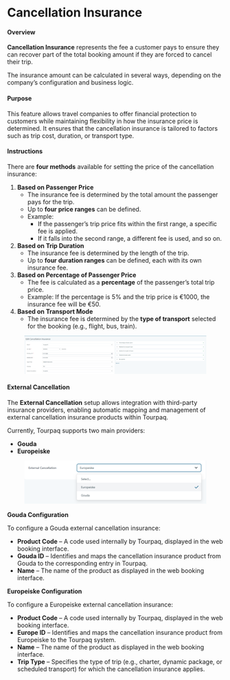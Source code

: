# Cancellation Insurance

#### Overview

**Cancellation Insurance** represents the fee a customer pays to ensure they can recover part of the total booking amount if they are forced to cancel their trip.

The insurance amount can be calculated in several ways, depending on the company’s configuration and business logic.

#### Purpose

This feature allows travel companies to offer financial protection to customers while maintaining flexibility in how the insurance price is determined. It ensures that the cancellation insurance is tailored to factors such as trip cost, duration, or transport type.

#### Instructions

There are **four methods** available for setting the price of the cancellation insurance:

1. **Based on Passenger Price**
   * The insurance fee is determined by the total amount the passenger pays for the trip.
   * Up to **four price ranges** can be defined.
   * Example:
     * If the passenger’s trip price fits within the first range, a specific fee is applied.
     * If it falls into the second range, a different fee is used, and so on.
2. **Based on Trip Duration**
   * The insurance fee is determined by the length of the trip.
   * Up to **four duration ranges** can be defined, each with its own insurance fee.
3. **Based on Percentage of Passenger Price**
   * The fee is calculated as a **percentage** of the passenger’s total trip price.
   * Example: If the percentage is 5% and the trip price is €1000, the insurance fee will be €50.
4. **Based on Transport Mode**
   * The insurance fee is determined by the **type of transport** selected for the booking (e.g., flight, bus, train).

<figure><img src="../.gitbook/assets/image (7) (1) (1) (1) (1) (1) (1) (1).png" alt=""><figcaption></figcaption></figure>

#### External Cancellation <a href="#external-cancellation" id="external-cancellation"></a>

The **External Cancellation** setup allows integration with third-party insurance providers, enabling automatic mapping and management of external cancellation insurance products within Tourpaq.

Currently, Tourpaq supports two main providers:

* **Gouda**
* **Europeiske**

<figure><img src="../.gitbook/assets/external-cancellation-c9308d8d9e4939f5f63674392cc01434.png" alt=""><figcaption></figcaption></figure>

**Gouda Configuration**

To configure a Gouda external cancellation insurance:

* **Product Code** – A code used internally by Tourpaq, displayed in the web booking interface.
* **Gouda ID** – Identifies and maps the cancellation insurance product from Gouda to the corresponding entry in Tourpaq.
* **Name** – The name of the product as displayed in the web booking interface.

**Europeiske Configuration**

To configure a Europeiske external cancellation insurance:

* **Product Code** – A code used internally by Tourpaq, displayed in the web booking interface.
* **Europe ID** – Identifies and maps the cancellation insurance product from Europeiske to the Tourpaq system.
* **Name** – The name of the product as displayed in the web booking interface.
* **Trip Type** – Specifies the type of trip (e.g., charter, dynamic package, or scheduled transport) for which the cancellation insurance applies.

